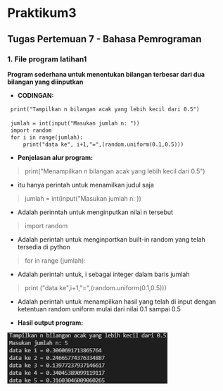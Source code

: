 # Praktikum3
## Tugas Pertemuan 7 - Bahasa Pemrograman

### 1. File program latihan1
**Program sederhana untuk menentukan bilangan terbesar dari dua bilangan yang diinputkan**

* **CODINGAN:**
```
 print("Tampilkan n bilangan acak yang lebih kecil dari 0.5")

 jumlah = int(input("Masukan jumlah n: "))
 import random
 for i in range(jumlah):
     print("data ke", i+1,"=",(random.uniform(0.1,0.5)))
```

* **Penjelasan alur program:**

 > print("Menampilkan n bilangan acak yang lebih kecil dari 0.5") 
-  itu hanya perintah untuk menamilkan judul saja
 > jumlah = int(input("Masukan jumlah n: )) 
-  Adalah perinntah untuk menginputkan nilai n tersebut
 > import random
-  Adalah perintah untuk menginportkan built-in random yang telah tersedia di python
 > for in range (jumlah): 
-  Adalah perintah untuk, i sebagai integer dalam baris jumlah
 > print ("data ke",i+1,"=",(random.uniform(0.1,0.5))) 
-  Adalah perintah untuk menampilkan hasil yang telah di input dengan ketentuan random uniform mulai dari nilai 0.1 sampai 0.5


* **Hasil output program:**

![Gambar 2](screenshoot/ss1.png)